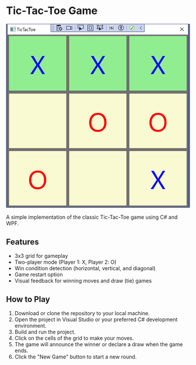 # Tic-Tac-Toe Game

![Screenshot](TicTacToeGameScreenShot.png)

A simple implementation of the classic Tic-Tac-Toe game using C# and WPF.

## Features

- 3x3 grid for gameplay
- Two-player mode (Player 1: X, Player 2: O)
- Win condition detection (horizontal, vertical, and diagonal)
- Game restart option
- Visual feedback for winning moves and draw (tie) games

## How to Play

1. Download or clone the repository to your local machine.
2. Open the project in Visual Studio or your preferred C# development environment.
3. Build and run the project.
4. Click on the cells of the grid to make your moves.
5. The game will announce the winner or declare a draw when the game ends.
6. Click the "New Game" button to start a new round.
